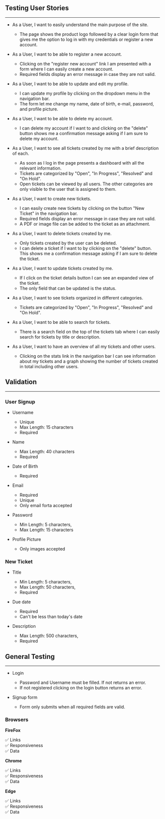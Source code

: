 ## Testing User Stories 
---
 
 - As a User, I want to easily understand the main purpose of the site.
   - The page shows the product logo followed by a clear login form that gives me the option to log in with my credentials or register a new account. 
 
 
 - As a User, I want to be able to register a new account.
   - Clicking on the "register new account" link I am presented with a form where I can easily create a new account. 
   - Required fields display an error message in case they are not valid. 
 
 
 - As a User, I want to be able to update and edit my profile.
   - I can update my profile by clicking on the dropdown menu in the navigation bar. 
   - The form let me change my name, date of birth, e-mail, password, and profile picture.
 
 
 - As a User, I want to be able to delete my account.
   - I can delete my account if I want to and clicking on the "delete" button shows me a confirmation message asking if I am sure to delete my account.
 
 
 - As a User, I want to see all tickets created by me with a brief description of each.
   - As soon as I log in the page presents a dashboard with all the relevant information.
   - Tickets are categorized by "Open", "In Progress", "Resolved" and "On Hold".
   - Open tickets can be viewed by all users. The other categories are only visible to the user that is assigned to them.
 
 - As a User, I want to create new tickets.
   - I can easily create new tickets by clicking on the button "New Ticket" in the navigation bar.
   - Required fields display an error message in case they are not valid. 
   - A PDF or image file can be added to the ticket as an attachment.
 
 
 - As a User, I want to delete tickets created by me.
   - Only tickets created by the user can be deleted.
   - I can delete a ticket if I want to by clicking on the "delete" button. This shows me a confirmation message asking if I am sure to delete the ticket.
 
 
 - As a User, I want to update tickets created by me.
   - If I click on the ticket details button I can see an expanded view of the ticket.
   - The only field that can be updated is the status.
  
 - As a User, I want to see tickets organized in different categories.
   - Tickets are categorized by "Open", "In Progress", "Resolved" and "On Hold".
 
 
 - As a User, I want to be able to search for tickets.
   - There is a search field on the top of the tickets tab where I can easily search for tickets by title or description.
 
 
 - As a User, I want to have an overview of all my tickets and other users. 
   - Clicking on the stats link in the navigation bar I can see information about my tickets and a graph showing the number of tickets created in total including other users.
 
 
 
## Validation
---
 
### User Signup 
- Username 
  - Unique 
  - Max Length: 15 characters
  - Required
 
- Name 
  - Max Length: 40 characters
  - Required
 
- Date of Birth 
  - Required
 
- Email 
  - Required
  - Unique
  - Only email forta accepted
 
- Password 
  - Min Length: 5 characters,
  - Max Length: 15 characters
 
- Profile Picture   
  - Only images accepted
 
### New Ticket
- Title
  - Min Length: 5 characters,
  - Max Length: 50 characters,
  - Required
 
- Due date  
  - Required
  - Can't be less than today's date
 
- Description
  - Max Length: 500 characters,
  - Required
 
## General Testing
---
- Login
  - Password and Username must be filled. If not returns an error.
  - If not registered clicking on the login button returns an error.


- Signup form
  - Form only submits when all required fields are valid. 

 
### Browsers
 
**FireFox**
 
 ✅ Links <br>
 ✅ Responsiveness<br>
 ✅ Data<br>
 
**Chrome**
 
 ✅ Links <br>
 ✅ Responsiveness<br>
 ✅ Data<br>
 
**Edge**
 
 ✅ Links <br>
 ✅ Responsiveness<br>
 ✅ Data<br>
 

